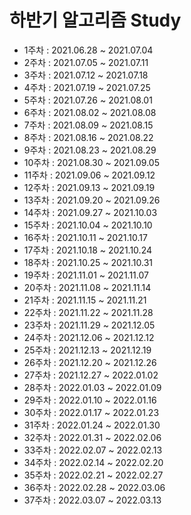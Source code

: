 # 하반기 알고리즘 Study
- 1주차 : 2021.06.28 ~ 2021.07.04
- 2주차 : 2021.07.05 ~ 2021.07.11
- 3주차 : 2021.07.12 ~ 2021.07.18
- 4주차 : 2021.07.19 ~ 2021.07.25
- 5주차 : 2021.07.26 ~ 2021.08.01
- 6주차 : 2021.08.02 ~ 2021.08.08
- 7주차 : 2021.08.09 ~ 2021.08.15
- 8주차 : 2021.08.16 ~ 2021.08.22
- 9주차 : 2021.08.23 ~ 2021.08.29
- 10주차 : 2021.08.30 ~ 2021.09.05
- 11주차 : 2021.09.06 ~ 2021.09.12
- 12주차 : 2021.09.13 ~ 2021.09.19
- 13주차 : 2021.09.20 ~ 2021.09.26
- 14주차 : 2021.09.27 ~ 2021.10.03
- 15주차 : 2021.10.04 ~ 2021.10.10
- 16주차 : 2021.10.11 ~ 2021.10.17
- 17주차 : 2021.10.18 ~ 2021.10.24
- 18주차 : 2021.10.25 ~ 2021.10.31
- 19주차 : 2021.11.01 ~ 2021.11.07
- 20주차 : 2021.11.08 ~ 2021.11.14
- 21주차 : 2021.11.15 ~ 2021.11.21
- 22주차 : 2021.11.22 ~ 2021.11.28
- 23주차 : 2021.11.29 ~ 2021.12.05
- 24주차 : 2021.12.06 ~ 2021.12.12
- 25주차 : 2021.12.13 ~ 2021.12.19
- 26주차 : 2021.12.20 ~ 2021.12.26
- 27주차 : 2021.12.27 ~ 2022.01.02
- 28주차 : 2022.01.03 ~ 2022.01.09
- 29주차 : 2022.01.10 ~ 2022.01.16
- 30주차 : 2022.01.17 ~ 2022.01.23
- 31주차 : 2022.01.24 ~ 2022.01.30
- 32주차 : 2022.01.31 ~ 2022.02.06
- 33주차 : 2022.02.07 ~ 2022.02.13
- 34주차 : 2022.02.14 ~ 2022.02.20
- 35주차 : 2022.02.21 ~ 2022.02.27
- 36주차 : 2022.02.28 ~ 2022.03.06
- 37주차 : 2022.03.07 ~ 2022.03.13
